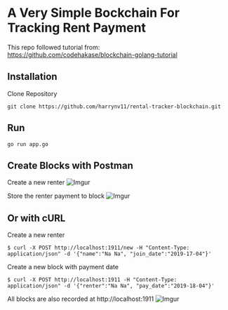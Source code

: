 # A Very Simple Bockchain For Tracking Rent Payment

This repo followed tutorial from: https://github.com/codehakase/blockchain-golang-tutorial

## Installation
Clone Repository
```
git clone https://github.com/harrynv11/rental-tracker-blockchain.git
```

## Run
```
go run app.go
```

## Create Blocks with Postman
Create a new renter
![Imgur](https://i.imgur.com/N23Jz31.png)

Store the renter payment to block
![Imgur](https://i.imgur.com/8zFPvkY.png)

## Or with cURL
Create a new renter
```
$ curl -X POST http://localhost:1911/new -H "Content-Type: application/json" -d '{"name":"Na Na", "join_date":"2019-17-04"}'
```

Create a new block with payment date
```
$ curl -X POST http://localhost:1911 -H "Content-Type: application/json" -d '{"renter":"Na Na", "pay_date":"2019-18-04"}'
```

All blocks are also recorded at http://localhost:1911
![Imgur](https://i.imgur.com/7TeRv3p.png)
